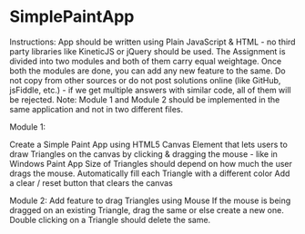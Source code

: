 # SimplePaintApp

Instructions:
App should be written using Plain JavaScript & HTML - no third party libraries like KineticJS or jQuery should be used.
The Assignment is divided into two modules and both of them carry equal weightage. 
Once both the modules are done, you can add any new feature to the same.
Do not copy from other sources or do not post solutions online (like GitHub, jsFiddle, etc.) - if we get multiple answers with similar code, all of them will be rejected. 
Note: 
Module 1 and Module 2 should be implemented in the same application and not in two different files.


Module 1: 

Create a Simple Paint App using HTML5 Canvas Element that lets users to draw Triangles on the canvas by clicking & dragging the mouse - like in Windows Paint App
Size of Triangles should depend on how much the user drags the mouse.
Automatically fill each Triangle with a different color
Add a clear / reset button that clears the canvas

Module 2:
Add feature to drag Triangles using Mouse
If the mouse is being dragged on an existing Triangle, drag the same or else create a new one.
Double clicking on a Triangle should delete the same.
